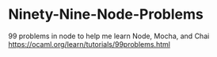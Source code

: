 # Ninety-Nine-Node-Problems
99 problems in node to help me learn Node, Mocha, and Chai
https://ocaml.org/learn/tutorials/99problems.html
